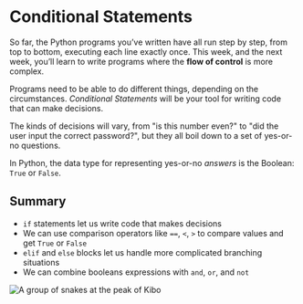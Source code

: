 # Conditional Statements

So far, the Python programs you’ve written have all run step by step, from top to bottom, executing each line exactly once. This week, and the next week, you’ll learn to write programs where the **flow of control** is more complex.

Programs need to be able to do different things, depending on the circumstances.  _Conditional Statements_ will be your tool for writing code that can make decisions.

The kinds of decisions will vary, from "is this number even?" to "did the user input the correct password?", but they all boil down to a set of yes-or-no questions.

In Python, the data type for representing yes-or-no _answers_ is the Boolean: `True` or `False`.

## Summary

- `if` statements let us write code that makes decisions
- We can use comparison operators like `==`, `<`, `>` to compare values and get `True` or `False`
- `elif` and `else` blocks let us handle more complicated branching situations
- We can combine booleans expressions with `and`, `or`, and `not`

![A group of snakes at the peak of Kibo](/images/snake_summit.png)